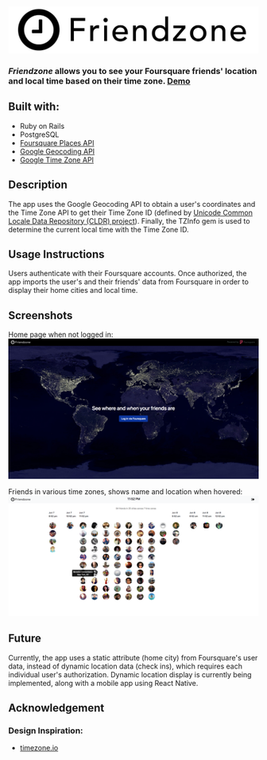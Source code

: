![friendzone logo](app/assets/images/friendzone-full-logo.png)

### *Friendzone* allows you to see your Foursquare friends' location and local time based on their time zone. [Demo](https://mokaymokay.com/media/friendzone-demo.webm)

## Built with:
* Ruby on Rails
* PostgreSQL
* [Foursquare Places API](https://developer.foursquare.com/places-api)
* [Google Geocoding API](https://developers.google.com/maps/documentation/geocoding/intro)
* [Google Time Zone API](https://developers.google.com/maps/documentation/timezone/intro)

## Description
The app uses the Google Geocoding API to obtain a user's coordinates and the Time Zone API to get their Time Zone ID (defined by [Unicode Common Locale Data Repository (CLDR) project](http://cldr.unicode.org/)). Finally, the TZInfo gem is used to determine the current local time with the Time Zone ID.

## Usage Instructions
Users authenticate with their Foursquare accounts. Once authorized, the app imports the user's and their friends' data from Foursquare in order to display their home cities and local time.

## Screenshots

Home page when not logged in:
![home](github/home.png)

Friends in various time zones, shows name and location when hovered:
![friends](github/friends.png)

## Future
Currently, the app uses a static attribute (home city) from Foursquare's user data, instead of dynamic location data (check ins), which requires each individual user's authorization. Dynamic location display is currently being implemented, along with a mobile app using React Native.

## Acknowledgement

### Design Inspiration:
* [timezone.io](https://timezone.io/)

